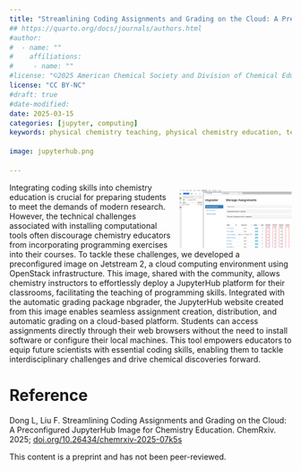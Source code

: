 ```yaml
---
title: "Streamlining Coding Assignments and Grading on the Cloud: A Preconfigured JupyterHub Image for Chemistry Education"
## https://quarto.org/docs/journals/authors.html
#author:
#  - name: ""
#    affiliations:
#     - name: ""
#license: "©2025 American Chemical Society and Division of Chemical Education, Inc."
license: "CC BY-NC"
#draft: true
#date-modified:
date: 2025-03-15
categories: [jupyter, computing]
keywords: physical chemistry teaching, physical chemistry education, teaching resources, jupyter, jupyterhub, chemical education, python

image: jupyterhub.png

---
```

<img src="jupyterhub.png" width="40%" align="right" style="padding: 10px 0px 0px 10px;"/>

Integrating coding skills into chemistry education is crucial for preparing students to meet the demands of modern research. However, the technical challenges associated with installing computational tools often discourage chemistry educators from incorporating programming exercises into their courses. To tackle these challenges, we developed a preconfigured image on Jetstream 2, a cloud computing environment using OpenStack infrastructure. This image, shared with the community, allows chemistry instructors to effortlessly deploy a JupyterHub platform for their classrooms, facilitating the teaching of programming skills. Integrated with the automatic grading package nbgrader, the JupyterHub website created from this image enables seamless assignment creation, distribution, and automatic grading on a cloud-based platform. Students can access assignments directly through their web browsers without the need to install software or configure their local machines. This tool empowers educators to equip future scientists with essential coding skills, enabling them to tackle interdisciplinary challenges and drive chemical discoveries forward.


# Reference

Dong L, Liu F. Streamlining Coding Assignments and Grading on the Cloud: A Preconfigured JupyterHub Image for Chemistry Education. ChemRxiv. 2025; [doi.org/10.26434/chemrxiv-2025-07k5s](https://doi.org/10.26434/chemrxiv-2025-07k5s)

This content is a preprint and has not been peer-reviewed.

